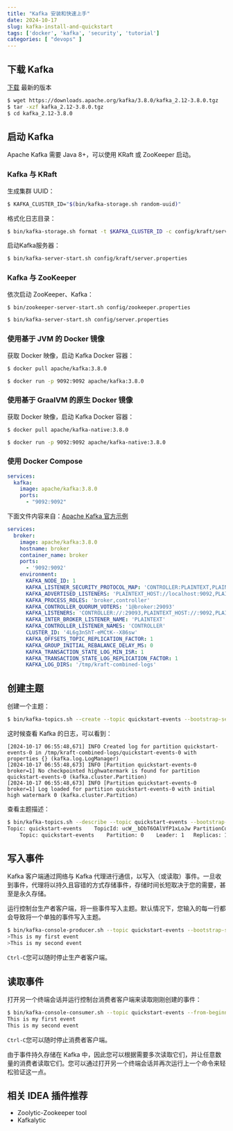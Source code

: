 ```yaml
---
title: "Kafka 安装和快速上手"
date: 2024-10-17
slug: kafka-install-and-quickstart
tags: ['docker', 'kafka', 'security', 'tutorial']
categories: [ "devops" ]
---
```


## 下载 Kafka

[下载](https://kafka.apache.org/downloads) 最新的版本

```bash
$ wget https://downloads.apache.org/kafka/3.8.0/kafka_2.12-3.8.0.tgz
$ tar -xzf kafka_2.12-3.8.0.tgz
$ cd kafka_2.12-3.8.0
```

## 启动 Kafka

Apache Kafka 需要 Java 8+，可以使用 KRaft 或 ZooKeeper 启动。

### Kafka 与 KRaft

生成集群 UUID：

```bash
$ KAFKA_CLUSTER_ID="$(bin/kafka-storage.sh random-uuid)"
```

格式化日志目录：

```bash
$ bin/kafka-storage.sh format -t $KAFKA_CLUSTER_ID -c config/kraft/server.properties
```

启动Kafka服务器：

```bash
$ bin/kafka-server-start.sh config/kraft/server.properties
```

### Kafka 与 ZooKeeper

依次启动 ZooKeeper、Kafka：

```bash
$ bin/zookeeper-server-start.sh config/zookeeper.properties

$ bin/kafka-server-start.sh config/server.properties
```

### 使用基于 JVM 的 Docker 镜像

获取 Docker 映像，启动 Kafka Docker 容器：

```bash
$ docker pull apache/kafka:3.8.0

$ docker run -p 9092:9092 apache/kafka:3.8.0
```

### 使用基于 GraalVM 的原生 Docker 镜像

获取 Docker 映像，启动 Kafka Docker 容器：

```bash
$ docker pull apache/kafka-native:3.8.0

$ docker run -p 9092:9092 apache/kafka-native:3.8.0
```

### 使用 Docker Compose

```yaml
services:
  kafka:
    image: apache/kafka:3.8.0
    ports:
      - "9092:9092"
```

下面文件内容来自：[Apache Kafka 官方示例](https://github.com/apache/kafka/blob/trunk/docker/examples/docker-compose-files/single-node/plaintext/docker-compose.yml)

```yml
services:
  broker:
    image: apache/kafka:3.8.0
    hostname: broker
    container_name: broker
    ports:
      - '9092:9092'
    environment:
      KAFKA_NODE_ID: 1
      KAFKA_LISTENER_SECURITY_PROTOCOL_MAP: 'CONTROLLER:PLAINTEXT,PLAINTEXT:PLAINTEXT,PLAINTEXT_HOST:PLAINTEXT'
      KAFKA_ADVERTISED_LISTENERS: 'PLAINTEXT_HOST://localhost:9092,PLAINTEXT://broker:19092'
      KAFKA_PROCESS_ROLES: 'broker,controller'
      KAFKA_CONTROLLER_QUORUM_VOTERS: '1@broker:29093'
      KAFKA_LISTENERS: 'CONTROLLER://:29093,PLAINTEXT_HOST://:9092,PLAINTEXT://:19092'
      KAFKA_INTER_BROKER_LISTENER_NAME: 'PLAINTEXT'
      KAFKA_CONTROLLER_LISTENER_NAMES: 'CONTROLLER'
      CLUSTER_ID: '4L6g3nShT-eMCtK--X86sw'
      KAFKA_OFFSETS_TOPIC_REPLICATION_FACTOR: 1
      KAFKA_GROUP_INITIAL_REBALANCE_DELAY_MS: 0
      KAFKA_TRANSACTION_STATE_LOG_MIN_ISR: 1
      KAFKA_TRANSACTION_STATE_LOG_REPLICATION_FACTOR: 1
      KAFKA_LOG_DIRS: '/tmp/kraft-combined-logs'
```

## 创建主题

创建一个主题：

```bash
$ bin/kafka-topics.sh --create --topic quickstart-events --bootstrap-server localhost:9092
```

这时候查看 Kafka 的日志，可以看到：

```
[2024-10-17 06:55:48,671] INFO Created log for partition quickstart-events-0 in /tmp/kraft-combined-logs/quickstart-events-0 with properties {} (kafka.log.LogManager)
[2024-10-17 06:55:48,673] INFO [Partition quickstart-events-0 broker=1] No checkpointed highwatermark is found for partition quickstart-events-0 (kafka.cluster.Partition)
[2024-10-17 06:55:48,673] INFO [Partition quickstart-events-0 broker=1] Log loaded for partition quickstart-events-0 with initial high watermark 0 (kafka.cluster.Partition)
```

查看主题描述：

```bash
$ bin/kafka-topics.sh --describe --topic quickstart-events --bootstrap-server localhost:9092
Topic: quickstart-events	TopicId: ucW__bDbT6OAlVfP1xLoJw	PartitionCount: 1	ReplicationFactor: 1	Configs: segment.bytes=1073741824
	Topic: quickstart-events	Partition: 0	Leader: 1	Replicas: 1	Isr: 1	Elr: 	LastKnownElr:
```

## 写入事件

Kafka 客户端通过网络与 Kafka 代理进行通信，以写入（或读取）事件。一旦收到事件，代理将以持久且容错的方式存储事件，存储时间长短取决于您的需要，甚至是永久存储。

运行控制台生产者客户端，将一些事件写入主题。默认情况下，您输入的每一行都会导致将一个单独的事件写入主题。

```bash
$ bin/kafka-console-producer.sh --topic quickstart-events --bootstrap-server localhost:9092
>This is my first event
>This is my second event
```

`Ctrl-C`您可以随时停止生产者客户端。

## 读取事件

打开另一个终端会话并运行控制台消费者客户端来读取刚刚创建的事件：

```bash
$ bin/kafka-console-consumer.sh --topic quickstart-events --from-beginning --bootstrap-server localhost:9092
This is my first event
This is my second event
```

`Ctrl-C`您可以随时停止消费者客户端。

由于事件持久存储在 Kafka 中，因此您可以根据需要多次读取它们，并让任意数量的消费者读取它们。您可以通过打开另一个终端会话并再次运行上一个命令来轻松验证这一点。

## 相关 IDEA 插件推荐

- Zoolytic-Zookeeper tool
- Kafkalytic
